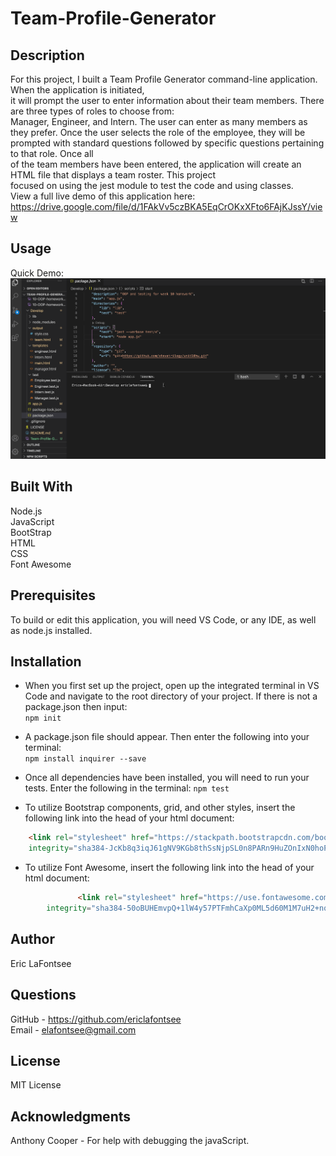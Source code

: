 # Team-Profile-Generator

## Description
For this project, I built a Team Profile Generator command-line application. When the application is initiated,  
it will prompt the user to enter information about their team members. There are three types of roles to choose from:  
Manager, Engineer, and Intern. The user can enter as many members as they prefer. Once the user selects the role of the employee, they will be prompted with standard questions followed by specific questions pertaining to that role. Once all  
of the team members have been entered, the application will create an HTML file that displays a team roster. This project  
focused on using the jest module to test the code and using classes.  
View a full live demo of this application here: https://drive.google.com/file/d/1FAkVv5czBKA5EqCrOKxXFto6FAjKJssY/view

## Usage
Quick Demo:
![Team-Profile-Generator-DEMO](Team-Profile-Generator-DEMO.gif)


## Built With
Node.js  
JavaScript  
BootStrap  
HTML  
CSS  
Font Awesome  


## Prerequisites
To build or edit this application, you will need VS Code, or any IDE, as well as node.js installed.

## Installation
* When you first set up the project, open up the integrated terminal in VS Code and navigate to the root directory of your project. If there is not a package.json then input:  
```npm init ```

* A package.json file should appear. Then enter the following into your terminal:  
```npm install inquirer --save ```

* Once all dependencies have been installed, you will need to run your tests. Enter the following in the terminal: 
```npm test```

* To utilize Bootstrap components, grid, and other styles, insert the following link into the head of your html document:

```html
    <link rel="stylesheet" href="https://stackpath.bootstrapcdn.com/bootstrap/4.5.2/css/bootstrap.min.css"
    integrity="sha384-JcKb8q3iqJ61gNV9KGb8thSsNjpSL0n8PARn9HuZOnIxN0hoP+VmmDGMN5t9UJ0Z" crossorigin="anonymous">
```

* To utilize Font Awesome, insert the following link into the head of your html document:

```html
               <link rel="stylesheet" href="https://use.fontawesome.com/releases/v5.8.1/css/all.css"
        integrity="sha384-50oBUHEmvpQ+1lW4y57PTFmhCaXp0ML5d60M1M7uH2+nqUivzIebhndOJK28anvf" crossorigin="anonymous" />

```

## Author
Eric LaFontsee 

## Questions
GitHub - https://github.com/ericlafontsee  
Email - elafontsee@gmail.com

## License
MIT License

## Acknowledgments
Anthony Cooper - For help with debugging the javaScript.

